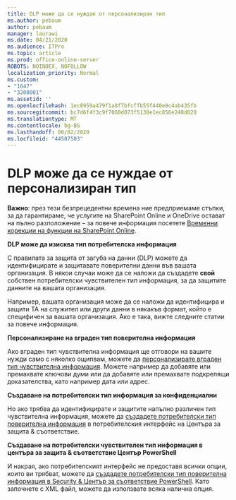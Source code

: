 ```yaml
---
title: DLP може да се нуждае от персонализиран тип
ms.author: pebaum
author: pebaum
manager: laurawi
ms.date: 04/21/2020
ms.audience: ITPro
ms.topic: article
ms.prod: office-online-server
ROBOTS: NOINDEX, NOFOLLOW
localization_priority: Normal
ms.custom:
- "1647"
- "3200001"
ms.assetid: ''
ms.openlocfilehash: 1ec8959a479f1a8f7bfcffb55f440e8c4ab435fb
ms.sourcegitcommit: bc7d6f4f3c9f7060d073f5130e1ec856e248d020
ms.translationtype: MT
ms.contentlocale: bg-BG
ms.lasthandoff: 06/02/2020
ms.locfileid: "44507503"
---
```

# <a name="dlp-might-need-a-custom-type"></a>DLP може да се нуждае от персонализиран тип

**Важно**: през тези безпрецедентни времена ние предприемаме стъпки, за да гарантираме, че услугите на SharePoint Online и OneDrive остават на пълно разположение – за повече информация посетете [Временни корекции на функции на SharePoint Online](https://aka.ms/ODSPAdjustments).

**DLP може да изисква тип потребителска информация**

С правилата за защита от загуба на данни (DLP) можете да идентифицирате и защитавате поверителни данни във вашата организация. В някои случаи може да се наложи да създадете **свой** собствен потребителски чувствителен тип информация, за да защитите данните на вашата организация.

Например, вашата организация може да се наложи да идентифицира и защити ТА на служител или други данни в някакъв формат, който е специфичен за вашата организация. Ако е така, вижте следните статии за повече информация.
  
 **Персонализиране на вграден тип поверителна информация**
  
Ако вграден тип чувствителна информация ще отговори на вашите нужди само с няколко ощипвам, можете да [персонализирате вграден тип чувствителна информация](https://docs.microsoft.com/microsoft-365/compliance/customize-a-built-in-sensitive-information-type). Можете например да добавяте или премахвате ключови думи или да добавяте или премахвате подкрепящи доказателства, като например дата или адрес.
  
 **Създаване на потребителски тип информация за конфиденциални**
  
Но ако трябва да идентифицирате и защитите напълно различен тип чувствителна информация, можете да [създадете потребителски тип поверителна информация](https://docs.microsoft.com/microsoft-365/compliance/create-a-custom-sensitive-information-type) в потребителския интерфейс на Центъра за защита & съответствие.
  
**Създаване на потребителски чувствителен тип информация в центъра за защита & съответствие Център PowerShell**

И накрая, ако потребителският интерфейс не предоставя всички опции, които ви трябват, можете да [създадете потребителски тип поверителна информация в Security & Център за съответствие PowerShell](https://docs.microsoft.com/microsoft-365/compliance/create-a-custom-sensitive-information-type-in-scc-powershell). Като започнете с XML файл, можете да използвате всяка налична опция.
